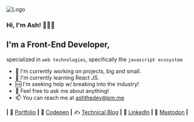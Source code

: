 ![Logo](https://res.cloudinary.com/practicaldev/image/fetch/s--u6Zli8G6--/c_fill,f_auto,fl_progressive,h_320,q_66,w_320/https://dev-to-uploads.s3.amazonaws.com/uploads/user/profile_image/263644/98ae5a75-4a83-467f-acde-58140703188c.gif)

### Hi, I'm Ash! 👋👨‍💻
## I'm a Front-End Developer,
specialized in `web technologies`, specifically the `javascript ecosystem`

- 🌱 I'm currently working on projects, big and small.
- 🧠 I'm currently learning React JS.
- 🆘 I'm seeking help w/ breaking into the industry!
- 💬 Feel free to ask me about anything!
- 📫 You can reach me at ashthedev@pm.me


**|** 💼 [Portfolio][website] **|**
🎨 [Codepen][code] **|**
✍️ [Technical Blog][blog] **|**
👔 [LinkedIn][link] **|**
🐘 [Mastodon][mast] **|**

[blog]: https://blog.ashthe.dev
[code]: https://codepen.io/ashthedev
[link]: https://www.linkedin.com/in/ashtonheald/
[mast]: https://uiuxdev.social/@ashthedev
[website]: https://ashthe.dev

